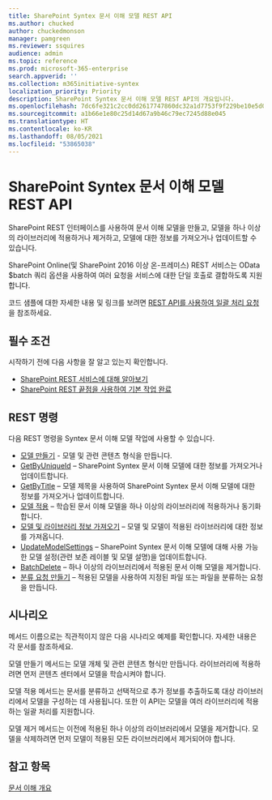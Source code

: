 ```yaml
---
title: SharePoint Syntex 문서 이해 모델 REST API
ms.author: chucked
author: chuckedmonson
manager: pamgreen
ms.reviewer: ssquires
audience: admin
ms.topic: reference
ms.prod: microsoft-365-enterprise
search.appverid: ''
ms.collection: m365initiative-syntex
localization_priority: Priority
description: SharePoint Syntex 문서 이해 모델 REST API의 개요입니다.
ms.openlocfilehash: 7dc6fe321c2cc0dd2617747860dc32a1d7753f9f229be10e5d0e5a91241d0202
ms.sourcegitcommit: a1b66e1e80c25d14d67a9b46c79ec7245d88e045
ms.translationtype: HT
ms.contentlocale: ko-KR
ms.lasthandoff: 08/05/2021
ms.locfileid: "53865038"
---
```

# <a name="sharepoint-syntex-document-understanding-model-rest-api"></a>SharePoint Syntex 문서 이해 모델 REST API

SharePoint REST 인터페이스를 사용하여 문서 이해 모델을 만들고, 모델을 하나 이상의 라이브러리에 적용하거나 제거하고, 모델에 대한 정보를 가져오거나 업데이트할 수 있습니다. 

SharePoint Online(및 SharePoint 2016 이상 온-프레미스) REST 서비스는 OData $batch 쿼리 옵션을 사용하여 여러 요청을 서비스에 대한 단일 호출로 결합하도록 지원합니다. 

코드 샘플에 대한 자세한 내용 및 링크를 보려면 [REST API를 사용하여 일괄 처리 요청](/sharepoint/dev/sp-add-ins/make-batch-requests-with-the-rest-apis)을 참조하세요.

## <a name="prerequisites"></a>필수 조건

시작하기 전에 다음 사항을 잘 알고 있는지 확인합니다.

- [SharePoint REST 서비스에 대해 알아보기](/sharepoint/dev/sp-add-ins/get-to-know-the-sharepoint-rest-service) 
- [SharePoint REST 끝점을 사용하여 기본 작업 완료](/sharepoint/dev/sp-add-ins/complete-basic-operations-using-sharepoint-rest-endpoints)

## <a name="rest-commands"></a>REST 명령

다음 REST 명령을 Syntex 문서 이해 모델 작업에 사용할 수 있습니다.

- [모델 만들기](rest-createmodel-method.md) - 모델 및 관련 콘텐츠 형식을 만듭니다.
- [GetByUniqueId](rest-getbyuniqueid-method.md) – SharePoint Syntex 문서 이해 모델에 대한 정보를 가져오거나 업데이트합니다.
- [GetByTitle](rest-getbytitle-method.md) – 모델 제목을 사용하여 SharePoint Syntex 문서 이해 모델에 대한 정보를 가져오거나 업데이트합니다.
- [모델 적용](rest-applymodel-method.md) – 학습된 문서 이해 모델을 하나 이상의 라이브러리에 적용하거나 동기화합니다.
- [모델 및 라이브러리 정보 가져오기](rest-getmodelandlibraryinfo.md) – 모델 및 모델이 적용된 라이브러리에 대한 정보를 가져옵니다.
- [UpdateModelSettings](rest-updatemodelsettings-method.md) – SharePoint Syntex 문서 이해 모델에 대해 사용 가능한 모델 설정(관련 보존 레이블 및 모델 설명)을 업데이트합니다.
- [BatchDelete](rest-batchdelete-method.md) – 하나 이상의 라이브러리에서 적용된 문서 이해 모델을 제거합니다.
- [분류 요청 만들기](rest-createclassificationrequest.md) – 적용된 모델을 사용하여 지정된 파일 또는 파일을 분류하는 요청을 만듭니다.

## <a name="scenarios"></a>시나리오

메서드 이름으로는 직관적이지 않은 다음 시나리오 예제를 확인합니다. 자세한 내용은 각 문서를 참조하세요.

모델 만들기 메서드는 모델 개체 및 관련 콘텐츠 형식만 만듭니다. 라이브러리에 적용하려면 먼저 콘텐츠 센터에서 모델을 학습시켜야 합니다.

모델 적용 메서드는 문서를 분류하고 선택적으로 추가 정보를 추출하도록 대상 라이브러리에서 모델을 구성하는 데 사용됩니다. 또한 이 API는 모델을 여러 라이브러리에 적용하는 일괄 처리를 지원합니다.

모델 제거 메서드는 이전에 적용된 하나 이상의 라이브러리에서 모델을 제거합니다. 모델을 삭제하려면 먼저 모델이 적용된 모든 라이브러리에서 제거되어야 합니다.


## <a name="see-also"></a>참고 항목

[문서 이해 개요](../document-understanding-overview.md)

